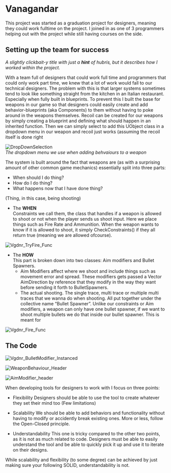 # Vanagandar

This project was started as a graduation project for designers, meaning they could work fulltime on the project. I joined in as one of 3 programmers helping out with the project while still having courses on the side. 

## Setting up the team for success  
_A slightly clickbait-y title with just a **hint** of hubris, but it describes how I worked within the project._ 

With a team full of designers that could work full time and programmers that could only work part time, we knew that a lot of work would fall to our technical designers. The problem with this is that larger systems sometimes tend to look like something straight from the kitchen in an Italian restaurant. Especially when fully built in blueprints. To prevent this I built the base for weapons in our game so that designers could easily create and add behavior-blueprints (aka Components) to them without having to poke around in the weapons themselves. Recoil can be created for our weapons by simply creating a blueprint and defining what should happen in an inherited function. Then we can simply select to add this UObject class in a dropdown menu in our weapon and recoil just works (assuming the recoil itself is done right

![DropDownSelection](https://github.com/LostmyCigar/Vanagandar/assets/60781151/16117c2d-4971-4b09-adc3-c5f7e8cdff0e)  
_The dropdown menu we use when adding behvaiours to a weapon_  


The system is built around the fact that weapons are (as with a surprising amount of other common game mechanics) essentially split into three parts:

 - When should I do thing?
 - How do I do thing?
 - What happens now that I have done thing?

(Thing, in this case, being shooting)

 - The **WHEN**  
Constraints we call them, the class that handles if a weapon is allowed to shoot or not when the player sends us shoot input. Here we place things such as Fire Rate and Ammunition. When the weapon wants to know if it is allowed to shoot, it simply CheckConstraints() if they all return true (meaning we are allowed ofcourse).

![Vgdnr_TryFire_Func](https://github.com/LostmyCigar/Vanagandar/assets/60781151/11a2dbd8-e912-41b3-b315-a3228aba46f4)


 - The **HOW**  
This part is broken down into two classes: Aim modifiers and Bullet Spawners.  
    - Aim Modifiers affect where we shoot and include things such as movement error and spread. These modifiers gets passed a Vector AimDirection by reference that they modify in the way they want before sending it forth to BulletSpawners.  
    - The actual shooting. The single trace, multi trace or multiple multi traces that we wanna do when shooting. All put together under the collective name “Bullet Spawner”. Unlike our constraints or Aim modifiers, a weapon can only have one bullet spawner, if we want to shoot multiple bullets we do that inside our bullet spawner. This is meant for
  
![Vgdnr_Fire_Func](https://github.com/LostmyCigar/Vanagandar/assets/60781151/ddd2a3ed-c5af-4871-9238-c0a4e18d9014)


## The Code 



![Vgdnr_BulletModifier_Instanced](https://github.com/LostmyCigar/Vanagandar/assets/60781151/1ef279f4-4087-4c5c-9160-05b21425b7de)

![WeaponBehaviour_Header](https://github.com/LostmyCigar/Vanagandar/assets/60781151/6dfd6510-19f2-422f-98b7-eafd2a368c5c)

![AimModifier_header](https://github.com/LostmyCigar/Vanagandar/assets/60781151/bafad3c8-0b49-4acd-ab6f-ed8cb7a1964f)



When developing tools for designers to work with I focus on three points:

 - Flexibility 
Designers should be able to use the tool to create whatever they set their mind too
(Few limitations)

 - Scalability
We should be able to add behaviors and functionality without having to modify or accidently break existing ones. More or less, follow the Open-Closed principle.

 - Understandability
This one is tricky compared to the other two points, as it is not as much related to code. Designers must be able to easily understand the tool and be able to quickly pick it up and use it to iterate on their designs.

             

While scalability and flexibility (to some degree) can be achieved by just making sure your following SOLID, understandability is not. 



